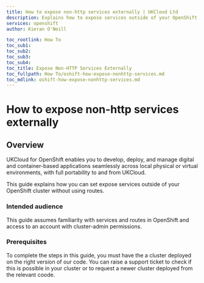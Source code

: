 ```yaml
---
title: How to expose non-http services externally | UKCloud Ltd
description: Explains how to expose services outside of your OpenShift cluster without using HTTP or HTTPS
services: openshift
author: Kieran O'Neill

toc_rootlink: How To
toc_sub1:
toc_sub2:
toc_sub3:
toc_sub4:
toc_title: Expose Non-HTTP Services Externally
toc_fullpath: How To/oshift-how-expose-nonhttp-services.md
toc_mdlink: oshift-how-expose-nonhttp-services.md
---
```


# How to expose non-http services externally

## Overview

UKCloud for OpenShift enables you to develop, deploy, and manage digital and container-based applications seamlessly across local physical or virtual environments, with full portability to and from UKCloud.

This guide explains how you can set expose services outside of your OpenShift cluster without using routes.

### Intended audience

This guide assumes familiarity with services and routes in OpenShift and access to an account with cluster-admin permissions.

### Prerequisites

To complete the steps in this guide, you must have the a cluster deployed on the right version of our code. You can raise a support ticket to check if this is possible in your cluster or to request a newer cluster deployed from the relevant coode.

